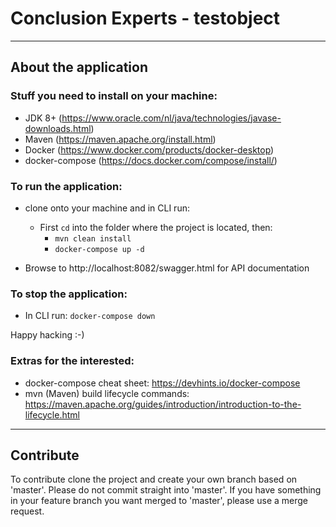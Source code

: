 # Conclusion Experts - testobject

--------------------------------------------------------------------

## About the application

### Stuff you need to install on your machine:

- JDK 8+ (https://www.oracle.com/nl/java/technologies/javase-downloads.html)
- Maven (https://maven.apache.org/install.html)
- Docker (https://www.docker.com/products/docker-desktop)
- docker-compose (https://docs.docker.com/compose/install/)

### To run the application:

- clone onto your machine and in CLI run:

    - First `cd` into the folder where the project is located, then:
        - ```mvn clean install```
        - ```docker-compose up -d```

- Browse to http://localhost:8082/swagger.html for API documentation

### To stop the application:

- In CLI run:
    ```docker-compose down```

Happy hacking :-) 

### Extras for the interested:

- docker-compose cheat sheet: https://devhints.io/docker-compose
- mvn (Maven) build lifecycle commands: https://maven.apache.org/guides/introduction/introduction-to-the-lifecycle.html

--------------------------------------------------------------------

## Contribute

To contribute clone the project and create your own branch based on 'master'. Please do not commit straight into 'master'. If you have something in your feature branch you want merged to 'master', please use a merge request.